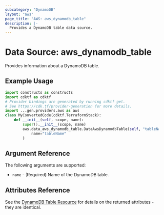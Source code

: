 ```yaml
---
subcategory: "DynamoDB"
layout: "aws"
page_title: "AWS: aws_dynamodb_table"
description: |-
  Provides a DynamoDB table data source.
---
```


# Data Source: aws_dynamodb_table

Provides information about a DynamoDB table.

## Example Usage

```python
import constructs as constructs
import cdktf as cdktf
# Provider bindings are generated by running cdktf get.
# See https://cdk.tf/provider-generation for more details.
import ...gen.providers.aws as aws
class MyConvertedCode(cdktf.TerraformStack):
    def __init__(self, scope, name):
        super().__init__(scope, name)
        aws.data_aws_dynamodb_table.DataAwsDynamodbTable(self, "tableName",
            name="tableName"
        )
```

## Argument Reference

The following arguments are supported:

* `name` - (Required) Name of the DynamoDB table.

## Attributes Reference

See the [DynamoDB Table Resource](/docs/providers/aws/r/dynamodb_table.html) for details on the
returned attributes - they are identical.

<!-- cache-key: cdktf-0.17.0-pre.15 input-2d970b970d10a19ae79e37d0471fbeb364c93a6404c9fcd22212e016a5af9910 -->